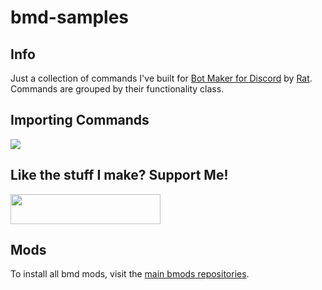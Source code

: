 # bmd-samples
## Info
Just a collection of commands I've built for [Bot Maker for Discord](https://store.steampowered.com/app/2592170/Bot_Maker_For_Discord/) by [Rat](https://github.com/RatWasHere).<br>
Commands are grouped by their functionality class.

## Importing Commands
![](https://github.com/slothyace/bcs-samples/blob/main/.documentation/importCmd.gif)

## Like the stuff I make? Support Me!
<a href="https://boosty.to/cactus/donate"><img src="https://beybeast.su/wp-content/uploads/2023/07/Color.png" width=240 height=48></a>

## Mods
To install all bmd mods, visit the [main bmods repositories](https://github.com/RatWasHere/bmods).
